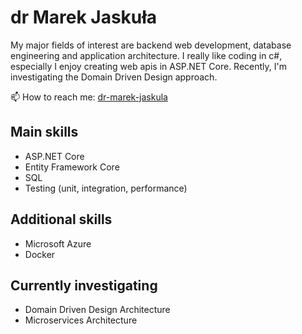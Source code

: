 # dr Marek Jaskuła
My major fields of interest are backend web development, database engineering and application architecture. I really like coding in c#, especially I enjoy creating web apis in ASP.NET Core. Recently, I'm investigating the Domain Driven Design approach. 

📫 How to reach me: [dr-marek-jaskula](https://www.linkedin.com/in/dr-marek-jaskula/)

## Main skills 
* ASP.NET Core
* Entity Framework Core 
* SQL
* Testing (unit, integration, performance)

## Additional skills
* Microsoft Azure
* Docker

## Currently investigating 
* Domain Driven Design Architecture
* Microservices Architecture
